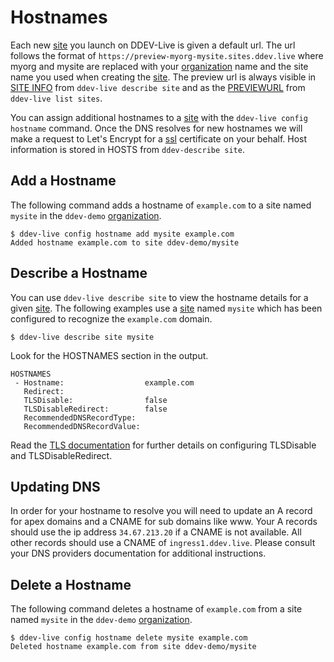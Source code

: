 # Hostnames

Each new [site](sites.md) you launch on DDEV-Live is given a default url. The url follows the format of `https://preview-myorg-mysite.sites.ddev.live` where myorg and mysite are replaced with your [organization](organizations.md) name and the site name you used when creating the [site](sites.md). The preview url is always visible in [SITE INFO](https://docs.ddev.com/site/) from `ddev-live describe site` and as the [PREVIEWURL](https://docs.ddev.com/site/) from `ddev-live list sites`.

You can assign additional hostnames to a [site](sites.md) with the `ddev-live config hostname` command. Once the DNS resolves for new hostnames we will make a request to Let's Encrypt for a [ssl](tls.md) certificate on your behalf. Host information is stored in HOSTS from `ddev-describe site`.

## Add a Hostname

The following command adds a hostname of `example.com` to a site named `mysite` in the `ddev-demo` [organization](organizations.md).

```
$ ddev-live config hostname add mysite example.com
Added hostname example.com to site ddev-demo/mysite
```

## Describe a Hostname
You can use `ddev-live describe site` to view the hostname details for a given [site](sites.md). The following examples use a [site](sites.md) named `mysite` which has been configured to recognize the `example.com` domain.

```
$ ddev-live describe site mysite
```
Look for the HOSTNAMES section in the output.
```
HOSTNAMES
 - Hostname:                  example.com
   Redirect:
   TLSDisable:                false
   TLSDisableRedirect:        false
   RecommendedDNSRecordType:
   RecommendedDNSRecordValue:
```
Read the [TLS documentation](https://docs.ddev.com/site/) for further details on configuring TLSDisable and TLSDisableRedirect.

## Updating DNS
In order for your hostname to resolve you will need to update an A record for apex domains and a CNAME for sub domains like www. Your A records should use the ip address `34.67.213.20` if a CNAME is not available. All other records should use a CNAME of `ingress1.ddev.live`. Please consult your DNS providers documentation for additional instructions.

## Delete a Hostname
The following command deletes a hostname of `example.com` from a site named `mysite` in the `ddev-demo` [organization](organizations.md).

```
$ ddev-live config hostname delete mysite example.com
Deleted hostname example.com from site ddev-demo/mysite
```
